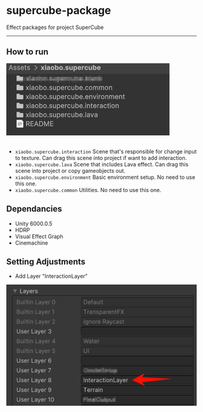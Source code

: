 # supercube-package
Effect packages for project SuperCube 

---
## How to run
<div>
<img src="Documentation~/folder.png"/>
</div><br>

- ```xiaobo.supercube.interaction``` Scene that's responsible for change input to texture. Can drag this scene into project if want to add interaction.
- ```xiaobo.supercube.lava``` Scene that includes Lava effect. Can drag this scene into project or copy gameobjects out.
- ```xiaobo.supercube.environment``` Basic environment setup. No need to use this one.
- ```xiaobo.supercube.common``` Utilities. No need to use this one.

## Dependancies
- Unity 6000.0.5
- HDRP
- Visual Effect Graph
- Cinemachine

## Setting Adjustments
- Add Layer "InteractionLayer"
 <div>
<img src="Documentation~/layer.png"/>
</div><br>
